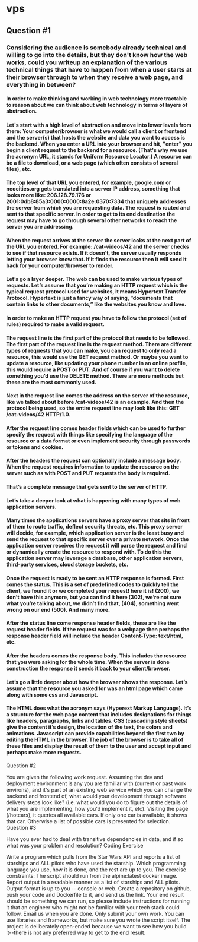 # vps

## Question #1

### Considering the audience is somebody already technical and willing to go into the details, but they don't know how the web works, could you writeup an explanation of the various technical things that have to happen from when a user starts at their browser through to when they receive a web page, and everything in between?

#### In order to make thinking and working in web technology more tractable to reason about we can think about web technology in terms of layers of abstraction.

#### Let's start with a high level of abstraction and move into lower levels from there: Your computer/browser is what we would call a client or frontend and the server(s) that hosts the website and data you want to access is the backend. When you enter a URL into your browser and hit, "enter" you begin a client request to the backend for a resource. (That's why we use the acronym URL, it stands for Uniform Resource Locator.) A resource can be a file to download, or a web page (which often consists of several files), etc.

#### The top level of that URL you entered, for example, google.com or neocities.org gets translated into a server IP address, something that looks more like: 206.128.79.176 or 2001:0db8:85a3:0000:0000:8a2e:0370:7334 that uniquely addresses the server from which you are requesting data. The request is routed and sent to that specific server. In order to get to its end destination the request may have to go through several other networks to reach the server you are addressing.

#### When the request arrives at the server the server looks at the next part of the URL you entered. For example: /cat-videos/42 and the server checks to see if that resource exists. If it doesn’t, the server usually responds letting your browser know that. If it finds the resource then it will send it back for your computer/browser to render.

#### Let’s go a layer deeper. The web can be used to make various types of requests. Let’s assume that you’re making an HTTP request which is the typical request protocol used for websites, it means Hypertext Transfer Protocol. Hypertext is just a fancy way of saying, “documents that contain links to other documents,” like the websites you know and love.

#### In order to make an HTTP request you have to follow the protocol (set of rules) required to make a valid request. 

#### The request line is the first part of the protocol that needs to be followed. The first part of the request line is the request method. There are different types of requests that you can make, you can request to only read a resource, this would use the GET request method. Or maybe you want to update a resource, like updating your phone number in an online profile, this would require a POST or PUT. And of course if you want to delete something you’d use the DELETE method. There are more methods but these are the most commonly used.

#### Next in the request line comes the address on the server of the resource, like we talked about before /cat-videos/42 is an example. And then the protocol being used, so the entire request line may look like this: GET /cat-videos/42 HTTP/1.0.

#### After the request line comes header fields which can be used to further specify the request with things like specifying the language of the resource or a data format or even implement security through passwords or tokens and cookies.

#### After the headers the request can optionally include a message body. When the request requires information to update the resource on the server such as with POST and PUT requests the body is required.

#### That’s a complete message that gets sent to the server of HTTP.

#### Let’s take a deeper look at what is happening with many types of web application servers.

#### Many times the applications servers have a proxy server that sits in front of them to route traffic, deflect security threats, etc. This proxy server will decide, for example, which application server is the least busy and send the request to that specific server over a private network. Once the application server receives the request it will parse the request and find or dynamically create the resource to respond with. To do this the application server may leverage a database, other application servers, third-party services, cloud storage buckets, etc.

#### Once the request is ready to be sent an HTTP response is formed. First comes the status. This is a set of predefined codes to quickly tell the client, we found it or we completed your request! here it is! (200), we don’t have this anymore, but you can find it here (302), we’re not sure what you’re talking about, we didn’t find that, (404), something went wrong on our end (500). And many more.

#### After the status line come response header fields, these are like the request header fields. If the request was for a webpage then perhaps the response header field will include the header Content-Type: text/html, etc.

#### After the headers comes the response body. This includes the resource that you were asking for the whole time. When the server is done construction the response it sends it back to your client/browser.

#### Let’s go a little deeper about how the browser shows the response. Let’s assume that the resource you asked for was an html page which came along with some css and Javascript. 

#### The HTML does what the acronym says (Hyperext Markup Language). It’s a structure for the web page content that includes designations for things like headers, paragraphs, links and tables. CSS (cascading style sheets) give the content it’s design, the location of the text, the colors and animations. Javascript can provide capabilities beyond the first two by editing the HTML in the browser. The job of the browser is to take all of these files and display the result of them to the user and accept input and perhaps make more requests.

Question #2

You are given the following work request. Assuming the dev and deployment environment is any you are familiar with (current or past work environs), and it's part of an existing web service which you can change the backend and frontend of, what would your development through software delivery steps look like? (i.e. what would you do to figure out the details of what you are implementing, how you'd implement it, etc).
Visiting the page (/hotcars), it queries all available cars. If only one car is available, it shows that car. Otherwise a list of possible cars is presented for selection.
Question #3

Have you ever had to deal with transitive dependencies in data, and if so what was your problem and resolution?
Coding Exercise

Write a program which pulls from the Star Wars API and reports a list of starships and ALL pilots who have used the starship. Which programming language you use, how it is done, and the rest are up to you. The exercise constraints:
The script should run from the alpine:latest docker image.
Report output in a readable manner as a list of starships and ALL pilots. Output format is up to you -- console or web.
Create a repository on github, push your code and Dockerfile to it, and send us the link.
Your end result should be something we can run, so please include instructions for running it that an engineer who might not be familiar with your tech stack could follow.
Email us when you are done.
Only submit your own work. You can use libraries and frameworks, but make sure you wrote the script itself.
The project is deliberately open-ended because we want to see how you build it--there is not any preferred way to get to the end result.
